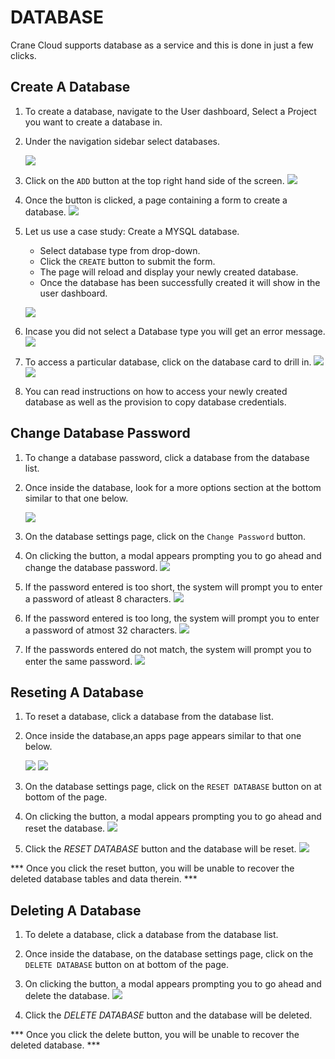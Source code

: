 # DATABASE
Crane Cloud supports database as a service and this is done in just a few clicks.

## Create A Database
1. To create a database, navigate to the User dashboard, Select a Project you want to create a database in.

2. Under the navigation sidebar select databases.

    ![](../img/sidebar_db.png)

3. Click on the `ADD` button at the top right hand side of the screen.
![](../img/no_databases.png) 

4. Once the button is clicked, a page containing a form to create a database.
![](../img/database_form.png)

5. Let us use a case study: Create a MYSQL database. 

    - Select database type from drop-down.
    - Click the `CREATE` button to submit the form.
    - The page will reload and display your newly created database.
    - Once the database has been successfully created it will show in the user dashboard.
    
    ![](../img/newly_created.png)

6. Incase you did not select a Database type you will get an error message.
![](../img/db_error.png) 

7. To access a particular database, click on the database card to drill in.
![](../img/single_db.png)
![](../img/single_db1.png)

8. You can read instructions on how to access your newly created database as well as the provision to copy database credentials.

## Change Database Password

1. To change a database password, click a database from the database list.


2. Once inside the database, look for a more options section at the bottom similar to that one below.

    ![](../img/single_db1.png)

3. On the database settings page, click on the `Change Password` button. 


4. On clicking the button, a modal appears prompting you to go ahead and change the database password.
    ![](../img/change_password.png)

5. If the password entered is too short, the system will prompt you to enter a password of atleast 8 characters.
![](../img/less_characters.png)

6. If the password entered is too long, the system will prompt you to enter a password of atmost 32 characters.
![](../img/too_long_password.png)

7. If the passwords entered do not match, the system will prompt you to enter the same password.
![](../img/password_mismatch.png)


## Reseting A Database

1. To reset a database, click a database from the database list.


2. Once inside the database,an apps page appears similar to that one below.

    ![](../img/single_db.png)
    ![](../img/single_db1.png)

3. On the database settings page, click on the `RESET DATABASE` button on at bottom of the page. 


4. On clicking the button, a modal appears prompting you to go ahead and reset the database.
    ![](../img/reset_db_modal.png)

5. Click the *RESET DATABASE* button and the database will be reset.
![](../img/successful_reset.png)

*** Once you click the reset button, you will be unable to recover the deleted database tables and data therein. ***

## Deleting A Database

1. To delete a database, click a database from the database list.


2. Once inside the database, on the database settings page, click on the `DELETE DATABASE` button on at bottom of the page. 


4. On clicking the button, a modal appears prompting you to go ahead and delete the database.
    ![](../img/db_delete.png)

5. Click the *DELETE DATABASE* button and the database will be deleted.

*** Once you click the delete button, you will be unable to recover the deleted database. ***
